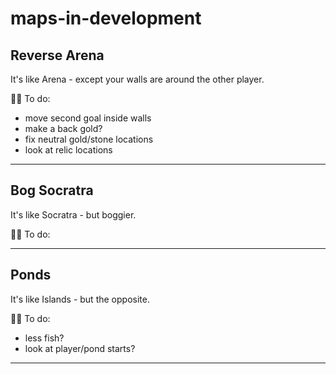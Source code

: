 # maps-in-development

## Reverse Arena
It's like Arena - except your walls are around the other player.

👨‍🔧 To do: 
* move second goal inside walls
* make a back gold?
* fix neutral gold/stone locations
* look at relic locations

---

## Bog Socratra
It's like Socratra - but boggier.

👨‍🔧 To do: 

----

## Ponds
It's like Islands - but the opposite. 

👨‍🔧 To do: 
* less fish?
* look at player/pond starts? 

---